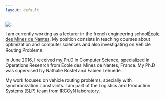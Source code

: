 ```yaml
---
layout: default
---
```


<img id='me' src="{{ site.url }}/images/me.jpg">

I am currently working as a lecturer in the french engineering school[École des Mines de Nantes](http://www.mines-nantes.fr). My position consists in teaching courses about optimization and computer sciences and also investigating on Vehicle Routing Problems. 

In June 2016, I received my Ph.D in Computer Science, specialized in Operations Research from École des Mines de Nantes, France. My Ph.D was supervised by Nathalie Bostel and Fabien Lehuédé.

My work focuses on vehicle routing problems, specially with synchronization constraints. I am part of the Logistics and Production Systems ([SLP](http://www.irccyn.ec-nantes.fr/fr/presentation-equipe-slp)) team from [IRCCyN](http://www.irccyn.ec-nantes.fr) laboratory.